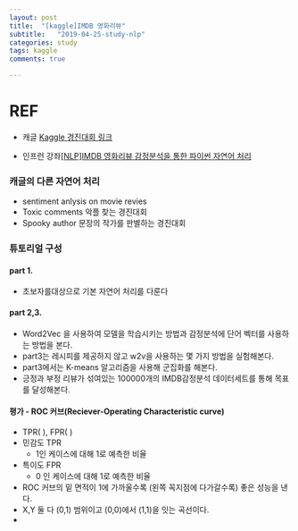 ```yaml
---
layout: post
title:  "[kaggle]IMDB 영화리뷰"
subtitle:   "2019-04-25-study-nlp"
categories: study
tags: kaggle
comments: true

---
```




# REF

* 캐글 [ Kaggle 경진대회 링크](https://www.kaggle.com/c/word2vec-nlp-tutorial)

* 인프런 강좌[[NLP]IMDB 영화리뷰 감정분석을 통한 파이썬 자연어 처리](<https://www.inflearn.com/course/nlp-imdb-%ED%8C%8C%EC%9D%B4%EC%8D%AC-%EC%9E%90%EC%97%B0%EC%96%B4-%EC%B2%98%EB%A6%AC/dashboard>)



### 캐글의 다른 자연어 처리

* sentiment anlysis on movie revies
* Toxic comments 악플 찾는 경진대회
* Spooky author 문장의 작가를 판별하는 경진대회



### 튜토리얼 구성

#### part 1. 

- 초보자를대상으로 기본 자연어 처리를 다룬다 



#### part 2,3.

- Word2Vec 을 사용하여 모델을 학습시키는 방법과 감정분석에 단어 벡터를 사용하는 방법을 본다. 
- part3는 레시피를 제공하지 않고 w2v을 사용하는 몇 가지 방법을 실험해본다. 
- part3에서는 K-means 알고리즘을 사용해 군집화를 해본다. 
- 긍정과 부정 리뷰가 섞여있는 100000개의 IMDB감정분석 데이터세트를 통해 목표를 달성해본다. 



#### 평가 - ROC 커브(Reciever-Operating Characteristic curve)

- TPR( ), FPR( )
- 민감도 TPR
  - 1인 케이스에 대해 1로 예측한 비율
- 특이도 FPR
  - 0 인 케이스에 대해 1로 예측한 비율
- ROC 커브의 밑 면적이 1에 가까울수록 (왼쪽 꼭지점에 다가갈수록) 좋은 성능을 낸다. 
- X,Y 둘 다 (0,1) 범위이고 (0,0)에서 (1,1)을 잇는 곡선이다. 
- 



